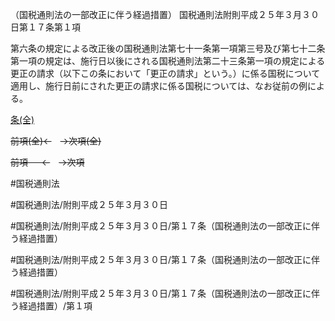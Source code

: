 （国税通則法の一部改正に伴う経過措置）
国税通則法附則平成２５年３月３０日第１７条第１項

第六条の規定による改正後の国税通則法第七十一条第一項第三号及び第七十二条第一項の規定は、施行日以後にされる国税通則法第二十三条第一項の規定による更正の請求（以下この条において「更正の請求」という。）に係る国税について適用し、施行日前にされた更正の請求に係る国税については、なお従前の例による。

[条(全)](国税通則法＿＿＿＿附則平成２５年３月３０日第１７条_.md)

~~前項(全)←~~　~~→次項(全)~~

~~前項 　 ←~~　~~→次項~~



#国税通則法

#国税通則法/附則平成２５年３月３０日

#国税通則法/附則平成２５年３月３０日/第１７条（国税通則法の一部改正に伴う経過措置）

#国税通則法/附則平成２５年３月３０日/第１７条（国税通則法の一部改正に伴う経過措置）

#国税通則法/附則平成２５年３月３０日/第１７条（国税通則法の一部改正に伴う経過措置）/第１項

